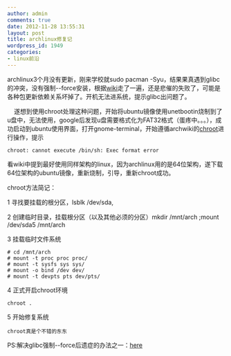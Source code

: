 ```yaml
---
author: admin
comments: true
date: 2012-11-28 13:55:31
layout: post
title: archlinux修复记
wordpress_id: 1949
categories:
- linux前沿
---
```


archlinux3个月没有更新，刚来学校就sudo pacman -Syu，结果果真遇到glibc的冲突，没有强制--force安装，根据[wiki](https://www.archlinuxcn.org/lib-%E7%9B%AE%E5%BD%95%E6%94%B9%E4%B8%BA%E6%8C%87%E5%90%91-usrlib-%E7%9A%84%E8%BD%AF%E9%93%BE%E6%8E%A5/#more-203)走了一遍，还是悲催的失败了，可能是各种包更新依赖关系坏掉了。开机无法进系统，提示glibc出问题了。

    遂想到使用chroot处理这种问题，开始将ubuntu镜像使用unetbootin烧制到了u盘中，无法使用，google后发现u盘需要格式化为FAT32格式（蛋疼中。。。），成功启动到ubuntu使用界面，打开gnome-terminal，开始遵循archwiki的[chroot](https://wiki.archlinux.org/index.php/Chroot)进行操作，提示

    chroot: cannot execute /bin/sh: Exec format error 

看wiki中提到最好使用同样架构的linux，因为archlinux用的是64位架构，遂下载64位架构的ubuntu镜像，重新烧制，引导，重新chroot成功。

chroot方法简记：

1 寻找要挂载的根分区，lsblk /dev/sda,

2 创建临时目录，挂载根分区（以及其他必须的分区）mkdir /mnt/arch ;mount /dev/sda5 /mnt/arch

3 挂载临时文件系统

    # cd /mnt/arch
    # mount -t proc proc proc/
    # mount -t sysfs sys sys/
    # mount -o bind /dev dev/
    # mount -t devpts pts dev/pts/

4 正式开启chroot环境

    chroot .

5 开始修复系统

    chroot真是个不错的东东

PS:解决glibc强制--force后遗症的办法之一：[here](http://forum.ubuntu.org.cn/viewtopic.php?f=155&t=380980)

